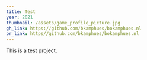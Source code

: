 ```yaml
---
title: Test
year: 2021
thumbnail: /assets/game_profile_picture.jpg
gh_link: https://github.com/bkamphues/bokamphues.nl
pr_link: https//github.com/bkamphues/bokamphues.nl
---
```


This is a test project.
